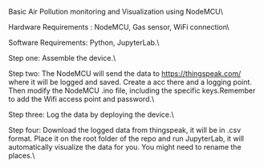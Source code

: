 Basic Air Pollution monitoring and Visualization using NodeMCU\

Hardware Requirements : NodeMCU, Gas sensor, WiFi connection\

Software Requirements: Python, JupyterLab.\

Step one: Assemble the device.\

Step two: The NodeMCU will send the data to https://thingspeak.com/ where it will be logged and saved. Create a acc there and a logging point. Then modify the NodeMCU .ino file, including the specific keys.Remember to add the Wifi access point and password.\

Step three: Log the data by deploying the device.\

Step four: Download the logged data from thingspeak, it will be in .csv format. Place it on the root folder of the repo and run JupyterLab, it will automatically visualize the data for you. You might need to rename the places.\
